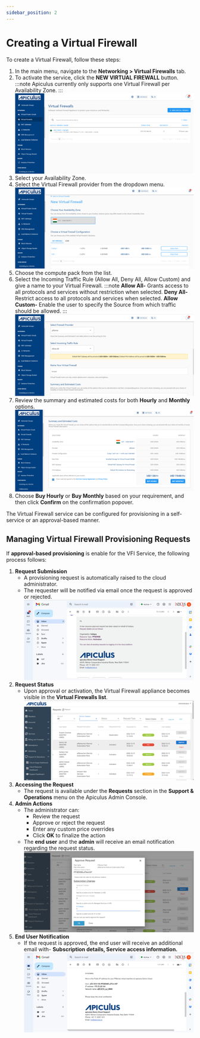 ```yaml
---
sidebar_position: 2
---
```

# Creating a Virtual Firewall

 To create a Virtual Firewall, follow these steps:
 
 1. In the main menu, navigate to the **Networking > Virtual Firewalls** tab. 
 2. To activate the service, click the **NEW VIRTUAL FIREWALL** button.
	:::note
	 Apiculus currently only supports one Virtual Firewall per Availability Zone.
	 :::
	![Creating a Virtual Firewall](img/CreatingaVirtualFirewall1.png)
3. Select your Availability Zone.
4. Select the Virtual Firewall provider from the dropdown menu.<br/>
	![Creating a Virtual Firewall](img/CreatingaVirtualFirewall2.png)
5. Choose the compute pack from the list.
6. Select the Incoming Traffic Rule (Allow All, Deny All, Allow Custom) and give a name to your Virtual Firewall.
	:::note
		**Allow All-** Grants access to all protocols and services without restriction when selected.
		**Deny All-**  Restrict access to all protocols and services when selected.
		**Allow Custom-** Enable the user to specify the Source from which traffic should be allowed.
	:::
	![Creating a Virtual Firewall](img/CreatingaVirtualFirewall3.png)
7. Review the summary and estimated costs for both **Hourly** and **Monthly** options.
   ![Creating a Virtual Firewall](img/CreatingaVirtualFirewall5.png)
8.  Choose **Buy Hourly** or **Buy Monthly** based on your requirement, and then click **Confirm** on the confirmation popover.

The Virtual Firewall service can be configured for provisioning in a self-service or an approval-based manner.

## Managing Virtual Firewall Provisioning Requests

If **approval-based provisioning** is enable for the VFI Service, the following process follows:
1. **Request Submission**
	-  A provisioning request is automatically raised to the cloud administrator.
	- The requester will be notified via email once the request is approved or rejected.
	  ![Creating a Virtual Firewall](img/CreatingaVirtualFirewall7.png)
2. **Request Status**
	-  Upon approval or activation, the Virtual Firewall appliance becomes visible in the **Virtual Firewalls list**.
	  ![Creating a Virtual Firewall](img/CreatingaVirtualFirewall8.png)
3. **Accessing the Request**
	- The request is available under the **Requests** section in the **Support & Operations** menu on the Apiculus Admin Console.
4. **Admin Actions**
	- The administrator can:
	    - Review the request
	    - Approve or reject the request
	    - Enter any custom price overrides
	    - Click **OK** to finalize the action
	- The **end user** and the **admin** will receive an email notification regarding the request status.
	  ![Creating a Virtual Firewall](img/CreatingaVirtualFirewall9.png)
5. **End User Notification**
	- If the request is approved, the end user will receive an additional email with- **Subscription details, Service access information.**
	  ![Creating a Virtual Firewall](img/CreatingaVirtualFirewall10.png)






